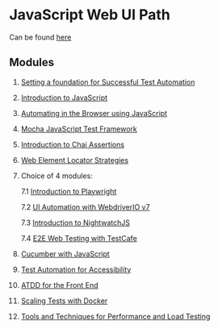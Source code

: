 # JavaScript Web UI Path

Can be found [here](https://testautomationu.applitools.com/learningpaths.html?id=javascript-web-ui-path)

## Modules
1. [Setting a foundation for Successful Test Automation](https://testautomationu.applitools.com/setting-a-foundation-for-successful-test-automation/index.html)
2. [Introduction to JavaScript](https://testautomationu.applitools.com/javascript-tutorial/index.html)
3. [Automating in the Browser using JavaScript](https://testautomationu.applitools.com/automating-in-the-browser-using-javascript/index.html)
4. [Mocha JavaScript Test Framework](https://testautomationu.applitools.com/mocha-javascript-tests/index.html)
5. [Introduction to Chai Assertions](https://testautomationu.applitools.com/chai-test-assertions/index.html)
6. [Web Element Locator Strategies](https://testautomationu.applitools.com/web-element-locator-strategies/index.html)
7. Choice of 4 modules: 

    7.1 [Introduction to Playwright](https://testautomationu.applitools.com/playwright-intro/index.html)

    7.2 [UI Automation with WebdriverIO v7](https://testautomationu.applitools.com/webdriverio-7-tutorial/index.html)

    7.3 [Introduction to NightwatchJS](https://testautomationu.applitools.com/nightwatchjs-tutorial/index.html)

    7.4 [E2E Web Testing with TestCafe](https://testautomationu.applitools.com/testcafe-tutorial/index.html)

8. [Cucumber with JavaScript](https://testautomationu.applitools.com/cucumber-javascript-tutorial/index.html)
9. [Test Automation for Accessibility](https://testautomationu.applitools.com/accessibility-testing-tutorial/index.html)
10. [ATDD for the Front End](https://testautomationu.applitools.com/atdd-for-the-frontend/index.html)
11. [Scaling Tests with Docker](https://testautomationu.applitools.com/scaling-tests-with-docker/index.html)
12. [Tools and Techniques for Performance and Load Testing](https://testautomationu.applitools.com/performance-and-load-testing/index.html)

